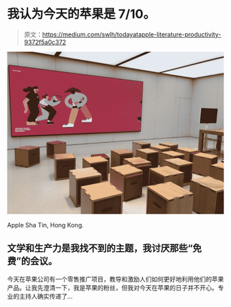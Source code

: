 # 我认为今天的苹果是 7/10。

> 原文：<https://medium.com/swlh/todayatapple-literature-productivity-9372f5a0c372>

![](img/edcc9225588a880cda46ac43896b8111.png)

Apple Sha Tin, Hong Kong.

## 文学和生产力是我找不到的主题，我讨厌那些“免费”的会议。

今天在苹果公司有一个零售推广项目，教导和激励人们如何更好地利用他们的苹果产品。让我先澄清一下，我是苹果的粉丝，但我对今天在苹果的日子并不开心。专业的主持人确实传递了…